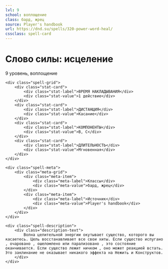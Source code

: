 ```yaml
---
lvl: 9
school: воплощение
class: бард, жрец
source: Player's handbook
url: https://dnd.su/spells/320-power-word-heal/
cssclass: spell-card
---
```


<div class="spell-container">
    <div class="spell-header">
        <h1 class="spell-name">Слово силы: исцеление</h1>
        <div class="spell-level">9 уровень, воплощение</div>
    </div>
    
    <div class="spell-grid">
        <div class="stat-card">
            <div class="stat-label">ВРЕМЯ НАКЛАДЫВАНИЯ</div>
            <div class="stat-value">1 действие</div>
        </div>
        <div class="stat-card">
            <div class="stat-label">ДИСТАНЦИЯ</div>
            <div class="stat-value">Касание</div>
        </div>
        <div class="stat-card">
            <div class="stat-label">КОМПОНЕНТЫ</div>
            <div class="stat-value">В, С</div>
        </div>
        <div class="stat-card">
            <div class="stat-label">ДЛИТЕЛЬНОСТЬ</div>
            <div class="stat-value">Мгновенная</div>
        </div>
    </div>
    
    <div class="spell-meta">
        <div class="meta-grid">
            <div class="meta-item">
                <div class="meta-label">Классы</div>
                <div class="meta-value">бард, жрец</div>
            </div>
            <div class="meta-item">
                <div class="meta-label">Источник</div>
                <div class="meta-value">Player's handbook</div>
            </div>
        </div>
    </div>
    
    <div class="spell-description">
        <div class="description-text">
            Волна целительной энергии окутывает существо, которого вы касаетесь. Цель восстанавливает все свои хиты. Если существо испугано , очаровано , ошеломлено или парализовано , это состояние оканчивается. Если существо лежит ничком , оно может реакцией встать. Это заклинание не оказывает никакого эффекта на Нежить и Конструктов.
        </div>
    </div>
</div>